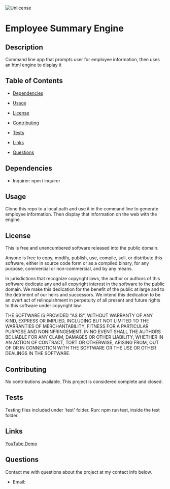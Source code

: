 ![Unlicense](https://img.shields.io/badge/License-Unlicense-blue.svg)

# Employee Summary Engine

## Description

Command line app that prompts user for employee information, then uses an html engine to display it

## Table of Contents

  - [Dependencies](#Dependencies)

  - [Usage](#Usage)

  - [License](#License)

  - [Contributing](#Contributing)

  - [Tests](#Tests)

  - [Links](#Links)

  - [Questions](#Questions)

## Dependencies

- Inquirer: npm i inquirer

## Usage

Clone this repo to a local path and use it in the command line to generate employee information. Then display that information on the web with the engine.

## License

This is free and unencumbered software released into the public domain.

Anyone is free to copy, modify, publish, use, compile, sell, or
distribute this software, either in source code form or as a compiled
binary, for any purpose, commercial or non-commercial, and by any
means.

In jurisdictions that recognize copyright laws, the author or authors
of this software dedicate any and all copyright interest in the
software to the public domain. We make this dedication for the benefit
of the public at large and to the detriment of our heirs and
successors. We intend this dedication to be an overt act of
relinquishment in perpetuity of all present and future rights to this
software under copyright law.

THE SOFTWARE IS PROVIDED "AS IS", WITHOUT WARRANTY OF ANY KIND,
EXPRESS OR IMPLIED, INCLUDING BUT NOT LIMITED TO THE WARRANTIES OF
MERCHANTABILITY, FITNESS FOR A PARTICULAR PURPOSE AND NONINFRINGEMENT.
IN NO EVENT SHALL THE AUTHORS BE LIABLE FOR ANY CLAIM, DAMAGES OR
OTHER LIABILITY, WHETHER IN AN ACTION OF CONTRACT, TORT OR OTHERWISE,
ARISING FROM, OUT OF OR IN CONNECTION WITH THE SOFTWARE OR THE USE OR
OTHER DEALINGS IN THE SOFTWARE.

## Contributing

No contributions available.  This project is considered complete and closed.

## Tests

Testing files included under 'test' folder. Run: npm run test, inside the test folder.

## Links

[YouTube Demo](https://www.youtube.com/watch?v=rsnHDft1uMM)

## Questions

Contact me with questions about the project at my contact info below.
  
  - Email: 
